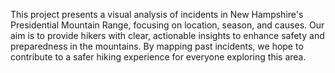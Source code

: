 This project presents a visual analysis of incidents in New Hampshire's 
Presidential Mountain Range, focusing on location, season, and causes. Our 
aim is to provide hikers with clear, actionable insights to enhance safety 
and preparedness in the mountains. By mapping past incidents, we hope to 
contribute to a safer hiking experience for everyone exploring this area.
